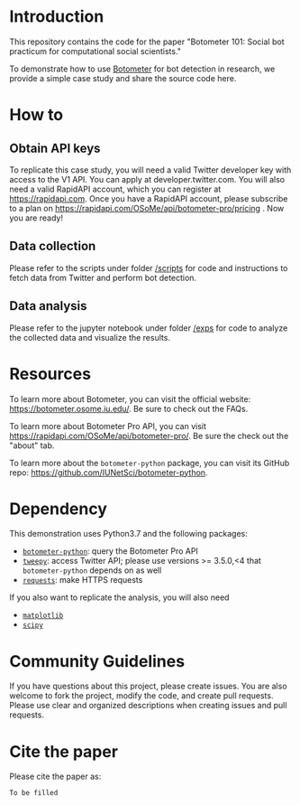 # Introduction

This repository contains the code for the paper "Botometer 101: Social bot practicum for computational social scientists."

To demonstrate how to use [Botometer](https://botometer.osome.iu.edu/) for bot detection in research, we provide a simple case study and share the source code here.

# How to

## Obtain API keys

To replicate this case study, you will need a valid Twitter developer key with access to the V1 API.
You can apply at developer.twitter.com.
You will also need a valid RapidAPI account, which you can register at https://rapidapi.com.
Once you have a RapidAPI account, please subscribe to a plan on https://rapidapi.com/OSoMe/api/botometer-pro/pricing .
Now you are ready!

## Data collection

Please refer to the scripts under folder [/scripts](/scripts) for code and instructions to fetch data from Twitter and perform bot detection.

## Data analysis

Please refer to the jupyter notebook under folder [/exps](/exps) for code to analyze the collected data and visualize the results.

# Resources

To learn more about Botometer, you can visit the official website: https://botometer.osome.iu.edu/. Be sure to check out the FAQs.

To learn more about Botometer Pro API, you can visit https://rapidapi.com/OSoMe/api/botometer-pro/. Be sure the check out the "about" tab.

To learn more about the `botometer-python` package, you can visit its GitHub repo: https://github.com/IUNetSci/botometer-python.

# Dependency

This demonstration uses Python3.7 and the following packages:

- [`botometer-python`](https://github.com/IUNetSci/botometer-python): query the Botometer Pro API
- [`tweepy`](https://www.tweepy.org/): access Twitter API; please use versions >= 3.5.0,<4 that `botometer-python` depends on as well
- [`requests`](https://docs.python-requests.org/en/latest/): make HTTPS requests

If you also want to replicate the analysis, you will also need

- [`matplotlib`](https://matplotlib.org/)
- [`scipy`](https://scipy.org/)

# Community Guidelines

If you have questions about this project, please create issues.
You are also welcome to fork the project, modify the code, and create pull requests.
Please use clear and organized descriptions when creating issues and pull requests.

# Cite the paper

Please cite the paper as:

```
To be filled
```

